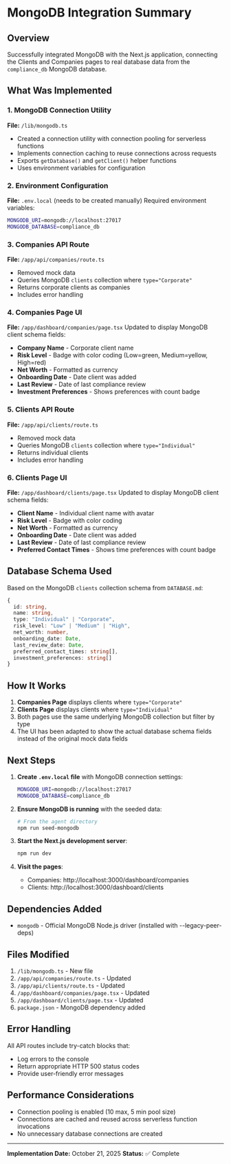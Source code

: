 # MongoDB Integration Summary

## Overview

Successfully integrated MongoDB with the Next.js application, connecting the Clients and Companies pages to real database data from the `compliance_db` MongoDB database.

## What Was Implemented

### 1. MongoDB Connection Utility

**File:** `/lib/mongodb.ts`

- Created a connection utility with connection pooling for serverless functions
- Implements connection caching to reuse connections across requests
- Exports `getDatabase()` and `getClient()` helper functions
- Uses environment variables for configuration

### 2. Environment Configuration

**File:** `.env.local` (needs to be created manually)
Required environment variables:

```bash
MONGODB_URI=mongodb://localhost:27017
MONGODB_DATABASE=compliance_db
```

### 3. Companies API Route

**File:** `/app/api/companies/route.ts`

- Removed mock data
- Queries MongoDB `clients` collection where `type="Corporate"`
- Returns corporate clients as companies
- Includes error handling

### 4. Companies Page UI

**File:** `/app/dashboard/companies/page.tsx`
Updated to display MongoDB client schema fields:

- **Company Name** - Corporate client name
- **Risk Level** - Badge with color coding (Low=green, Medium=yellow, High=red)
- **Net Worth** - Formatted as currency
- **Onboarding Date** - Date client was added
- **Last Review** - Date of last compliance review
- **Investment Preferences** - Shows preferences with count badge

### 5. Clients API Route

**File:** `/app/api/clients/route.ts`

- Removed mock data
- Queries MongoDB `clients` collection where `type="Individual"`
- Returns individual clients
- Includes error handling

### 6. Clients Page UI

**File:** `/app/dashboard/clients/page.tsx`
Updated to display MongoDB client schema fields:

- **Client Name** - Individual client name with avatar
- **Risk Level** - Badge with color coding
- **Net Worth** - Formatted as currency
- **Onboarding Date** - Date client was added
- **Last Review** - Date of last compliance review
- **Preferred Contact Times** - Shows time preferences with count badge

## Database Schema Used

Based on the MongoDB `clients` collection schema from `DATABASE.md`:

```typescript
{
  id: string,
  name: string,
  type: "Individual" | "Corporate",
  risk_level: "Low" | "Medium" | "High",
  net_worth: number,
  onboarding_date: Date,
  last_review_date: Date,
  preferred_contact_times: string[],
  investment_preferences: string[]
}
```

## How It Works

1. **Companies Page** displays clients where `type="Corporate"`
2. **Clients Page** displays clients where `type="Individual"`
3. Both pages use the same underlying MongoDB collection but filter by type
4. The UI has been adapted to show the actual database schema fields instead of the original mock data fields

## Next Steps

1. **Create `.env.local` file** with MongoDB connection settings:

   ```bash
   MONGODB_URI=mongodb://localhost:27017
   MONGODB_DATABASE=compliance_db
   ```

2. **Ensure MongoDB is running** with the seeded data:

   ```bash
   # From the agent directory
   npm run seed-mongodb
   ```

3. **Start the Next.js development server**:

   ```bash
   npm run dev
   ```

4. **Visit the pages**:
   - Companies: http://localhost:3000/dashboard/companies
   - Clients: http://localhost:3000/dashboard/clients

## Dependencies Added

- `mongodb` - Official MongoDB Node.js driver (installed with --legacy-peer-deps)

## Files Modified

1. `/lib/mongodb.ts` - New file
2. `/app/api/companies/route.ts` - Updated
3. `/app/api/clients/route.ts` - Updated
4. `/app/dashboard/companies/page.tsx` - Updated
5. `/app/dashboard/clients/page.tsx` - Updated
6. `package.json` - MongoDB dependency added

## Error Handling

All API routes include try-catch blocks that:

- Log errors to the console
- Return appropriate HTTP 500 status codes
- Provide user-friendly error messages

## Performance Considerations

- Connection pooling is enabled (10 max, 5 min pool size)
- Connections are cached and reused across serverless function invocations
- No unnecessary database connections are created

---

**Implementation Date:** October 21, 2025
**Status:** ✅ Complete
